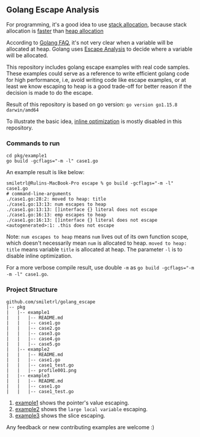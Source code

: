 ## Golang Escape Analysis

For programming, it's a good idea to use [stack allocation](https://en.wikipedia.org/wiki/Stack-based_memory_allocation), because stack allocation is [faster](https://stackoverflow.com/questions/161053/which-is-faster-stack-allocation-or-heap-allocation) than [heap allocation](https://en.wikipedia.org/wiki/Memory_management#DYNAMIC)

According to [Golang FAQ](https://golang.org/doc/faq#stack_or_heap), it's not very 
clear when a variable will be allocated at heap. Golang uses [Escape Analysis](https://github.com/golang/go/wiki/CompilerOptimizations#escape-analysis) to decide where a variable will be allocated.

This repository includes golang escape examples with real code samples. These examples could serve as a reference to write efficient golang code for high performance, i.e, avoid writing code like escape examples, or at least we know escaping to heap is a good trade-off for better reason if the decision is made to do the escape.

Result of this repository is based on go version: `go version go1.15.8 darwin/amd64`

To illustrate the basic idea, [inline optimization](https://github.com/golang/go/wiki/CompilerOptimizations#function-inlining) is mostly disabled in this repository.

### Commands to run

```
cd pkg/example1
go build -gcflags="-m -l" case1.go
```

An example result is like below:

```
smiletrl@Rulins-MacBook-Pro escape % go build -gcflags="-m -l" case1.go
# command-line-arguments
./case1.go:28:2: moved to heap: title
./case1.go:13:13: num escapes to heap
./case1.go:13:13: []interface {} literal does not escape
./case1.go:16:13: emp escapes to heap
./case1.go:16:13: []interface {} literal does not escape
<autogenerated>:1: .this does not escape
```

Note: `num escapes to heap` means `num` lives out of its own function scope, which doesn't necessarily mean `num` is allocated to heap. `moved to heap: title` means variable `title` is allocated at heap. The parameter `-l` is to disable inline optimization.

For a more verbose compile result, use double `-m` as `go build -gcflags="-m -m -l" case1.go`.

### Project Structure

```
github.com/smiletrl/golang_escape
|-- pkg
|   |-- example1
|   |   |-- README.md
|   |   |-- case1.go
|   |   |-- case2.go
|   |   |-- case3.go
|   |   |-- case4.go
|   |   |-- case5.go
|   |-- example2
|   |   |-- README.md
|   |   |-- case1.go
|   |   |-- case1_test.go
|   |   |-- profile001.png
|   |-- example3
|   |   |-- README.md
|   |   |-- case1.go
|   |   |-- case1_test.go
```

1. [example1](https://github.com/smiletrl/golang_escape/blob/master/pkg/example1/README.md) shows the pointer's value escaping.
2. [example2](https://github.com/smiletrl/golang_escape/blob/master/pkg/example2/README.md) shows the `large local variable` escaping.
3. [example3](https://github.com/smiletrl/golang_escape/blob/master/pkg/example3/README.md) shows the slice escaping.


Any feedback or new contributing examples are welcome :)
